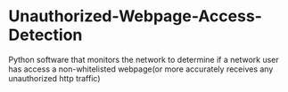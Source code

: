 # Unauthorized-Webpage-Access-Detection
Python software that monitors the network to determine if a network user has access a non-whitelisted webpage(or more accurately receives any unauthorized http traffic)
